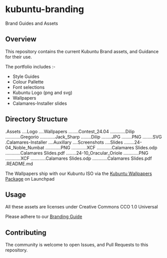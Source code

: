 # kubuntu-branding
Brand Guides and Assets

## Overview

This repository contains the current Kubuntu Brand assets, and Guidance for their use.

The portfolio includes :-
 - Style Guides
 - Colour Pallette
 - Font selections
 - Kubuntu Logo (png and svg)
 - Wallpapers
 - Calamares-Installer slides

## Directory Structure

 .Assets
 ....Logo
 ....Wallpapers
 ........Contest_24.04
 ............Dilip
 ............Gregorio
 ............Jack_Sharp
 ........Dilip
 ........JPG
 ........PNG
 ........SVG
 .Calamares-Installer
 ....Auxillary
 ....Screenshots
 ....Slides
 ........24-04_Noble_Numbat
 ............PNG
 ............XCF
 ............Calamares Slides.odp
 ............Calamares Slides.pdf
 ........24-10_Oracular_Oriole
 ............PNG
 ............XCF
 ............Calamares Slides.odp
 ............Calamares Slides.pdf
 .README.md


 The Wallpapers ship with our Kubuntu ISO via the [Kubuntu Wallpapers Package](https://launchpad.net/ubuntu/+source/kubuntu-wallpapers) on Launchpad

## Usage

All these assets are licenses under Creative Commons CCO 1.0 Universal

Please adhere to our [Branding Guide](./Kubuntu_Brand_and_Graphics/Brand_Guide.pdf)

## Contributing

The community is welcome to open Issues, and Pull Requests to this repository.
